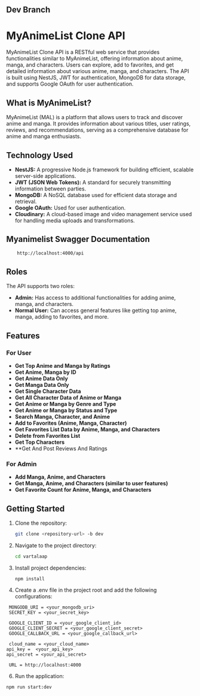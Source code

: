 ## Dev Branch
# MyAnimeList Clone API

MyAnimeList Clone API is a RESTful web service that provides functionalities similar to MyAnimeList, offering information about anime, manga, and characters. Users can explore, add to favorites, and get detailed information about various anime, manga, and characters. The API is built using NestJS, JWT for authentication, MongoDB for data storage, and supports Google OAuth for user authentication.

## What is MyAnimeList?

MyAnimeList (MAL) is a platform that allows users to track and discover anime and manga. It provides information about various titles, user ratings, reviews, and recommendations, serving as a comprehensive database for anime and manga enthusiasts.

## Technology Used

- **NestJS:** A progressive Node.js framework for building efficient, scalable server-side applications.
- **JWT (JSON Web Tokens):** A standard for securely transmitting information between parties.
- **MongoDB:** A NoSQL database used for efficient data storage and retrieval.
- **Google OAuth:** Used for user authentication.
- **Cloudinary:** A cloud-based image and video management service used for handling media uploads and transformations.

## Myanimelist Swagger Documentation
```bash
    http://localhost:4000/api
```
## Roles

The API supports two roles:

- **Admin:** Has access to additional functionalities for adding anime, manga, and characters.
- **Normal User:** Can access general features like getting top anime, manga, adding to favorites, and more.

## Features

### For User

- **Get Top Anime and Manga by Ratings**
- **Get Anime, Manga by ID**
- **Get Anime Data Only**
- **Get Manga Data Only**
- **Get Single Character Data**
- **Get All Character Data of Anime or Manga**
- **Get Anime or Manga by Genre and Type**
- **Get Anime or Manga by Status and Type**
- **Search Manga, Character, and Anime**
- **Add to Favorites (Anime, Manga, Character)**
- **Get Favorites List Data by Anime, Manga, and Characters**
- **Delete from Favorites List**
- **Get Top Characters**
- **Get And Post Reviews And Ratings

### For Admin

- **Add Manga, Anime, and Characters**
- **Get Manga, Anime, and Characters (similar to user features)**
- **Get Favorite Count for Anime, Manga, and Characters**

## Getting Started

1. Clone the repository:

    ```bash
   git clone <repository-url> -b dev

2. Navigate to the project directory:
   ```bash
   cd vartalaap
   ```
3. Install project dependencies:
   ```
   npm install
   ```
4. Create a .env file in the project root and add the following configurations:
  ```
   MONGODB_URI = <your_mongodb_uri>
   SECRET_KEY = <your_secret_key>

   GOOGLE_CLIENT_ID = <your_google_client_id>
   GOOGLE_CLIENT_SECRET = <your_google_client_secret>
   GOOGLE_CALLBACK_URL = <your_google_callback_url>

   cloud_name = <your_cloud_name>
  api_key =  <your_api_key>
  api_secret = <your_api_secret>

   URL = http://localhost:4000
```
6. Run the application:
  ```
  npm run start:dev
  ```



